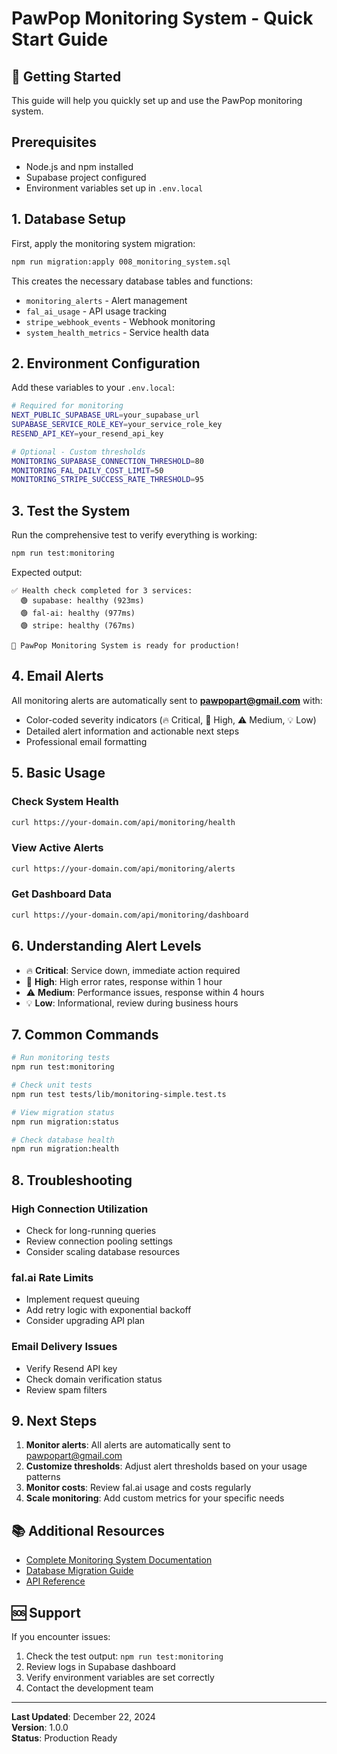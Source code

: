 # PawPop Monitoring System - Quick Start Guide

## 🚀 Getting Started

This guide will help you quickly set up and use the PawPop monitoring system.

## Prerequisites

- Node.js and npm installed
- Supabase project configured
- Environment variables set up in `.env.local`

## 1. Database Setup

First, apply the monitoring system migration:

```bash
npm run migration:apply 008_monitoring_system.sql
```

This creates the necessary database tables and functions:
- `monitoring_alerts` - Alert management
- `fal_ai_usage` - API usage tracking
- `stripe_webhook_events` - Webhook monitoring
- `system_health_metrics` - Service health data

## 2. Environment Configuration

Add these variables to your `.env.local`:

```bash
# Required for monitoring
NEXT_PUBLIC_SUPABASE_URL=your_supabase_url
SUPABASE_SERVICE_ROLE_KEY=your_service_role_key
RESEND_API_KEY=your_resend_api_key

# Optional - Custom thresholds
MONITORING_SUPABASE_CONNECTION_THRESHOLD=80
MONITORING_FAL_DAILY_COST_LIMIT=50
MONITORING_STRIPE_SUCCESS_RATE_THRESHOLD=95
```

## 3. Test the System

Run the comprehensive test to verify everything is working:

```bash
npm run test:monitoring
```

Expected output:
```
✅ Health check completed for 3 services:
  🟢 supabase: healthy (923ms)
  🟢 fal-ai: healthy (977ms)
  🟢 stripe: healthy (767ms)

🚀 PawPop Monitoring System is ready for production!
```

## 4. Email Alerts

All monitoring alerts are automatically sent to **pawpopart@gmail.com** with:
- Color-coded severity indicators (🔥 Critical, 🚨 High, ⚠️ Medium, 💡 Low)
- Detailed alert information and actionable next steps
- Professional email formatting

## 5. Basic Usage

### Check System Health

```bash
curl https://your-domain.com/api/monitoring/health
```

### View Active Alerts

```bash
curl https://your-domain.com/api/monitoring/alerts
```

### Get Dashboard Data

```bash
curl https://your-domain.com/api/monitoring/dashboard
```

## 6. Understanding Alert Levels

- 🔥 **Critical**: Service down, immediate action required
- 🚨 **High**: High error rates, response within 1 hour
- ⚠️ **Medium**: Performance issues, response within 4 hours
- 💡 **Low**: Informational, review during business hours

## 7. Common Commands

```bash
# Run monitoring tests
npm run test:monitoring

# Check unit tests
npm run test tests/lib/monitoring-simple.test.ts

# View migration status
npm run migration:status

# Check database health
npm run migration:health
```

## 8. Troubleshooting

### High Connection Utilization
- Check for long-running queries
- Review connection pooling settings
- Consider scaling database resources

### fal.ai Rate Limits
- Implement request queuing
- Add retry logic with exponential backoff
- Consider upgrading API plan

### Email Delivery Issues
- Verify Resend API key
- Check domain verification status
- Review spam filters

## 9. Next Steps

1. **Monitor alerts**: All alerts are automatically sent to pawpopart@gmail.com
2. **Customize thresholds**: Adjust alert thresholds based on your usage patterns
3. **Monitor costs**: Review fal.ai usage and costs regularly
4. **Scale monitoring**: Add custom metrics for your specific needs

## 📚 Additional Resources

- [Complete Monitoring System Documentation](./MONITORING_SYSTEM.md)
- [Database Migration Guide](./database/MIGRATION_SETUP_GUIDE.md)
- [API Reference](./API_REFERENCE.md)

## 🆘 Support

If you encounter issues:
1. Check the test output: `npm run test:monitoring`
2. Review logs in Supabase dashboard
3. Verify environment variables are set correctly
4. Contact the development team

---

**Last Updated**: December 22, 2024  
**Version**: 1.0.0  
**Status**: Production Ready